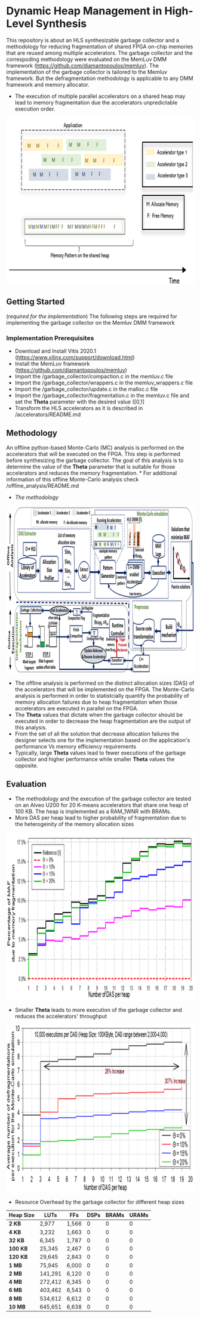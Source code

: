 # Dynamic Heap Management in High-Level Synthesis
This repository is about an HLS synthesizable garbage collector and a methodology for reducing fragmentation of shared FPGA on-chip memories that are reused among multiple accelerators.
The garbage collector and the correspoding methodology were evaluated on the MemLuv DMM framework (https://github.com/diamantopoulos/memluv).
The implementation of the garbage collector is tailored to the Memluv framework. But the defragmentation methodology is applicable to any DMM framework and memory allocator. 

* The execution of multiple parallel accelerators on a shared heap may lead to memory fragmentation due the accelerators unpredictable execution order.

<p>
    <img src="resources/random.png" width="900" height="450">
</p>

 
## Getting Started

(*required for the implementation*) The following steps are required for implementing the garbage collector on the Memluv DMM framework
### Implementation Prerequisites

* Download and Install Vitis 2020.1 (https://www.xilinx.com/support/download.html)
* Install the MemLuv framework (https://github.com/diamantopoulos/memluv)
* Import the /garbage_collector/compaction.c in the memluv.c file 
* Import the /garbage_collector/wrappers.c in the memluv_wrappers.c file
* Import the /garbage_collector/update.c in the malloc.c file
* Import the /garbage_collector/fragmentation.c in the memluv.c file and set the **Theta** parameter with the desired value ([0,1]
* Transform the HLS accelerators as it is described in /accelerators/README.md


## Methodology
An offline python-based Monte-Carlo (MC) analysis is performed on the accelerators that will be executed on the FPGA. This step is performed before synthesizing the garbage collector.
The goal of this analysis is to determine the value of the **Theta** parameter that is suitable for those accelerators and reduces the memory fragmentation. * For additional information of this offline Monte-Carlo analysis check /offline_analysis/README.md
* *The methodology*
<p>
    <img src="resources/flow.png" width="1900" height="450">
</p>

* The offline analysis is performed on the distinct allocation sizes (DAS) of the accelerators that will be implemented on the FPGA. The Monte-Carlo analysis is performed in order to statistcially quantify
the probability of memory allocation failures due to heap fragmentation when those accelerators are executed in parallel on the FPGA.
* The **Theta** values that dictate when the garbage collector should be executed in order to decrease the heap fragmentation are the output of this analysis.
* From the set of all the solution that decrease allocation failures the designer selects one for the implementation based on the application's performance Vs memory efficiency requirements
* Typically, large **Theta** values lead to fewer executions of the garbage collector and higher performance while smaller **Theta** values the opposite.
 

## Evaluation
* The methodology and the execution of the garbage collector are tested on an Alveo U200 for 20 K-means accelerators that share one heap of 100 KB. The heap is implemented as a RAM_1WNR with BRAMs.
* More DAS per heap lead to higher probability of fragmentation due to the heterogeinity of the memory allocation sizes
<p>
    <img src="resources/decrease_mafs.png" width="900" height="450">
</p>

* Smaller **Theta** leads to more execution of the garbage collector and reduces the accelerators' throughput
<p>
    <img src="resources/compactions.png" width="900" height="450">
</p>

* Resource Overhead by the garbage collector for different heap sizes

| **Heap Size**  | **LUTs**     | **FFs**    | **DSPs**                 | **BRAMs**                | **URAMs**   |
|----------------|--------------|------------|--------------------------|--------------------------|-------------|
| **2 KB**           | 2,977        | 1,566      | 0                        | 0 | 0 |
| **4 KB**           | 3,232        | 1,663      | 0                        | 0 | 0 |
| **32 KB**          | 6,345        | 1,787      | 0                        | 0 | 0 |
| **100 KB**         | 25,345       | 2,467      | 0                        | 0 | 0 |
| **120 KB**         | 29,645       | 2,843      | 0                        | 0 | 0 |
| **1 MB**           | 75,945       | 6,000      | 0                        | 0 | 0 |
| **2 MB**           | 141,291      | 6,120      | 0                        | 0 | 0 |
| **4 MB**           | 272,412      | 6,345      | 0                        | 0 | 0 |
| **6 MB**           |  403,462     | 6,543      | 0                        | 0 | 0 |
| **8 MB**           | 534,612      | 6,612      | 0                        | 0 | 0 |
| **10 MB**          | 645,651      | 6,638      | 0                        | 0 | 0 |




